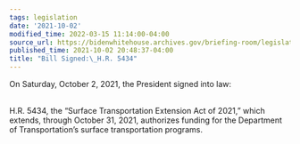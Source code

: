 ```yaml
---
tags: legislation
date: '2021-10-02'
modified_time: 2022-03-15 11:14:00-04:00
source_url: https://bidenwhitehouse.archives.gov/briefing-room/legislation/2021/10/02/bill-signed-h-r-5434/
published_time: 2021-10-02 20:48:37-04:00
title: "Bill Signed:\_H.R. 5434"
---
```

 
On Saturday, October 2, 2021, the President signed into law:  
 

H.R. 5434, the “Surface Transportation Extension Act of 2021,” which
extends, through October 31, 2021, authorizes funding for the Department
of Transportation’s surface transportation programs.
